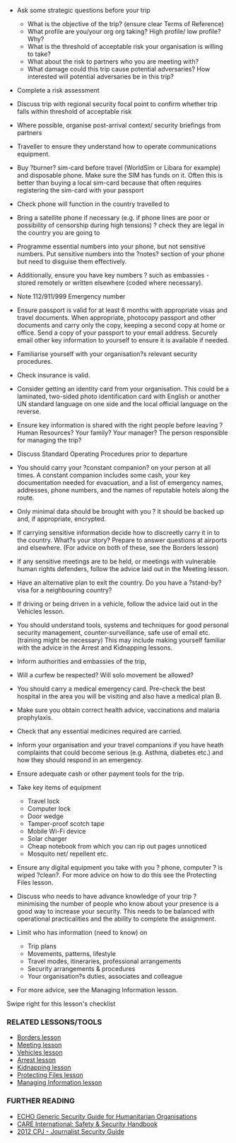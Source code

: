-   Ask some strategic questions before your trip
    -   What is the objective of the trip? (ensure clear Terms
        of Reference)
    -   What profile are you/your org org taking? High profile/ low
        profile? Why?
    -   What is the threshold of acceptable risk your organisation is
        willing to take?
    -   What about the risk to partners who you are meeting with?
    -   What damage could this trip cause potential adversaries? How
        interested will potential adversaries be in this trip?
-   Complete a risk assessment
-   Discuss trip with regional security focal point to confirm whether
    trip falls within threshold of acceptable risk
-   Where possible, organise post-arrival context/ security briefings
    from partners

-   Traveller to ensure they understand how to operate
    communications equipment.
-   Buy ?burner? sim-card before travel (WorldSim or Libara for example)
    and disposable phone. Make sure the SIM has funds on it. Often this
    is better than buying a local sim-card because that often requires
    registering the sim-card with your passport
-   Check phone will function in the country travelled to
-   Bring a satellite phone if necessary (e.g. if phone lines are poor
    or possibility of censorship during high tensions) ? check they are
    legal in the country you are going to
-   Programme essential numbers into your phone, but not
    sensitive numbers. Put sensitive numbers into the ?notes? section of
    your phone but need to disguise them effectively.
-   Additionally, ensure you have key numbers ? such as embassies -
    stored remotely or written elsewhere (coded where necessary).
-   Note 112/911/999 Emergency number

-   Ensure passport is valid for at least 6 months with appropriate
    visas and travel documents. When appropriate, photocopy passport and
    other documents and carry only the copy, keeping a second copy at
    home or office. Send a copy of your passport to your email address.
    Securely email other key information to yourself to ensure it is
    available if needed.
-   Familiarise yourself with your organisation?s relevant
    security procedures.
-   Check insurance is valid.
-   Consider getting an identity card from your organisation. This could
    be a laminated, two-sided photo identification card with English or
    another UN standard language on one side and the local official
    language on the reverse.
-   Ensure key information is shared with the right people before
    leaving ? Human Resources? Your family? Your manager? The person
    responsible for managing the trip?

-   Discuss Standard Operating Procedures prior to departure
-   You should carry your ?constant companion? on your person at
    all times. A constant companion includes some cash, your key
    documentation needed for evacuation, and a list of emergency names,
    addresses, phone numbers, and the names of reputable hotels along
    the route.
-   Only minimal data should be brought with you ? it should be backed
    up and, if appropriate, encrypted.
-   If carrying sensitive information decide how to discreetly carry it
    in to the country. What?s your story? Prepare to answer questions at
    airports and elsewhere. (For advice on both of these, see the
    Borders lesson)
-   If any sensitive meetings are to be held, or meetings with
    vulnerable human rights defenders, follow the advice laid out in the
    Meeting lesson.
-   Have an alternative plan to exit the country. Do you have a
    ?stand-by? visa for a neighbouring country?
-   If driving or being driven in a vehicle, follow the advice laid out
    in the Vehicles lesson.
-   You should understand tools, systems and techniques for good
    personal security management, counter-surveillance, safe use of
    email etc. (training might be necessary) This may include making
    yourself familiar with the advice in the Arrest and
    Kidnapping lessons.
-   Inform authorities and embassies of the trip,
-   Will a curfew be respected? Will solo movement be allowed?

-   You should carry a medical emergency card. Pre-check the best
    hospital in the area you will be visiting and also have a medical
    plan B.
-   Make sure you obtain correct health advice, vaccinations and
    malaria prophylaxis.
-   Check that any essential medicines required are carried.
-   Inform your organisation and your travel companions if you have
    heath complaints that could become serious (e.g. Asthma,
    diabetes etc.) and how they should respond in an emergency.

-   Ensure adequate cash or other payment tools for the trip.
-   Take key items of equipment
    -   Travel lock
    -   Computer lock
    -   Door wedge
    -   Tamper-proof scotch tape
    -   Mobile Wi-Fi device
    -   Solar charger
    -   Cheap notebook from which you can rip out pages unnoticed
    -   Mosquito net/ repellent etc.
-   Ensure any digital equipment you take with you ? phone, computer ?
    is wiped ?clean?. For more advice on how to do this see the
    Protecting Files lesson.

-   Discuss who needs to have advance knowledge of your trip ?
    minimising the number of people who know about your presence is a
    good way to increase your security. This needs to be balanced with
    operational practicalities and the ability to complete
    the assignment.
-   Limit who has information (need to know) on
    -   Trip plans
    -   Movements, patterns, lifestyle
    -   Travel modes, itineraries, professional arrangements
    -   Security arrangements & procedures
    -   Your organisation?s duties, associates and colleague
-   For more advice, see the Managing Information lesson.

Swipe right for this lesson's checklist

### RELATED LESSONS/TOOLS

-   [Borders lesson](umbrella://lesson/borders)
-   [Meeting lesson](umbrella://lesson/meetings)
-   [Vehicles lesson](umbrella://lesson/vehicles)
-   [Arrest lesson](umbrella://lesson/arrests)
-   [Kidnapping lesson](umbrella://lesson/kidnapping)
-   [Protecting Files lesson](umbrella://lesson/protecting-files)
-   [Managing Information
    lesson](umbrella://lesson/managing-information)

### FURTHER READING

-   [ECHO Generic Security Guide for Humanitarian
    Organisations](https://www.google.co.uk/url?sa=t&rct=j&q=&esrc=s&source=web&cd=1&cad=rja&uact=8&ved=0CCEQFjAA&url=http%3A%2F%2Fec.europa.eu%2Fecho%2Ffiles%2Fevaluation%2Fwatsan2005%2Fannex_files%2FECHO%2FECHO12%20-%20echo_generic_security_guide_en.doc&ei=kLxAVc6LOILuUP2SgbAE&usg=AFQjCNEXEOcbLeV24f3WolHmDwLq7KJzlQ&sig2=hbnI7wfdrGIHS7mmikBRWA)
-   [CARE International: Safety & Security
    Handbook](ngolearning.org/courses/availablecourses/CARE%20Safety%20Course/Shared%20Documents/English_CARE_International_Safety_and_Security_Handbook.pdf)
-   [2012 CPJ - Journalist Security
    Guide](https://cpj.org/reports/2012/04/journalist-security-guide.php)

